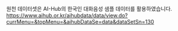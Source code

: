 원천 데이터셋은 AI-Hub의 한국인 대화음성 샘플 데이터를 활용하였습니다.
https://www.aihub.or.kr/aihubdata/data/view.do?currMenu=&topMenu=&aihubDataSe=data&dataSetSn=130
